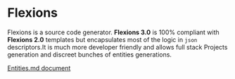 # Flexions

Flexions is a source code generator. **Flexions 3.0** is 100% compliant with **Flexions 2.0** templates but encapsulates most of the logic in `json` descriptors.It is much more developer friendly and allows full stack Projects generation and discreet bunches of entities generations. 


[Entities.md document](Entities.md)
